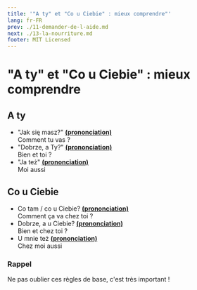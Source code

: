 ```yaml
---
title: '"A ty" et "Co u Ciebie" : mieux comprendre"'
lang: fr-FR
prev: ./11-demander-de-l-aide.md
next: ./13-la-nourriture.md
footer: MIT Licensed
---
```


# "A ty" et "Co u Ciebie" : mieux comprendre
## A ty

- "Jak się masz?" **[(prononciation)](https://voca.ro/12sg1492885v)**   
Comment tu vas ?
- "Dobrze, a Ty?" **[(prononciation)](https://voca.ro/12j7CMUE8UFY)**   
Bien et toi ?
- "Ja też" **[(prononciation)](https://voca.ro/1iH8BhwbkHUN)**   
Moi aussi

## Co u Ciebie

- Co tam / co u Ciebie? **[(prononciation)](https://voca.ro/14bgveoc9Crh)**  
Comment ça va chez toi ?
- Dobrze, a u Ciebie? **[(prononciation)](https://voca.ro/155Uudkve5aO)**  
Bien et chez toi ?
- U mnie też **[(prononciation)](https://voca.ro/11I20YniURzV)**  
Chez moi aussi

### Rappel
Ne pas oublier ces règles de base, c'est très important !